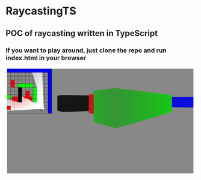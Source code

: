 # RaycastingTS
## POC of raycasting written in TypeScript
### If you want to play around, just clone the repo and run index.html in your browser

![raycasting example screenshot](screenshot.png)
